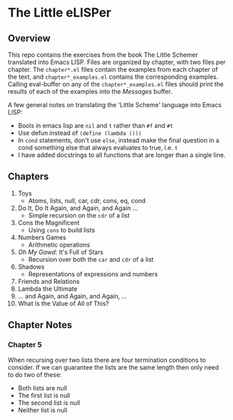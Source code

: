 # The Little eLISPer

## Overview

This repo contains the exercises from the book The Little Schemer translated into Emacs LISP.  Files are organized by chapter, with two files per chapter.  The ``chapter*.el`` files contain the examples from each chapter of the text, and ``chapter*_examples.el`` contains the corresponding examples.  Calling eval-buffer on any of the ``chapter*_examples.el`` files should print the results of each of the examples into the *Messages* buffer.

A few general notes on translating the 'Little Scheme' language into Emacs LISP:

   * Bools in emacs lisp are ``nil`` and ``t`` rather than ``#f`` and ``#t``
   * Use defun instead of ``(define (lambda ()))``
   * In ``cond`` statements, don't use ``else``, instead make the final question in a cond something else that always evaluates to true, i.e. ``t``
   * I have added docstrings to all functions that are longer than a single line.

## Chapters

   1. Toys
      * Atoms, lists, null, car, cdr, cons, eq, cond
   1. Do It, Do It Again, and Again, and Again ...
      * Simple recursion on the ``cdr`` of a list
   1. Cons the Magnificent
      * Using ``cons`` to build lists
   1. Numbers Games
      * Arithmetic operations
   1. *Oh My Gawd*: It's Full of Stars
      * Recursion over both the ``car`` and ``cdr`` of a list
   1. Shadows
      * Representations of expressions and numbers
   1. Friends and Relations
   1. Lambda the Ultimate
   1. ... and Again, and Again, and Again, ...
   1. What Is the Value of All of This?

## Chapter Notes

### Chapter 5

When recursing over two lists there are four termination conditions to consider.  If we can guarantee the lists are the same length then only need to do two of these:

   * Both lists are null
   * The first list is null
   * The second list is null
   * Neither list is null
